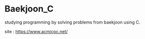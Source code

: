 # Baekjoon_C

studying programming by solving problems from baekjoon using C. 

site : https://www.acmicpc.net/
